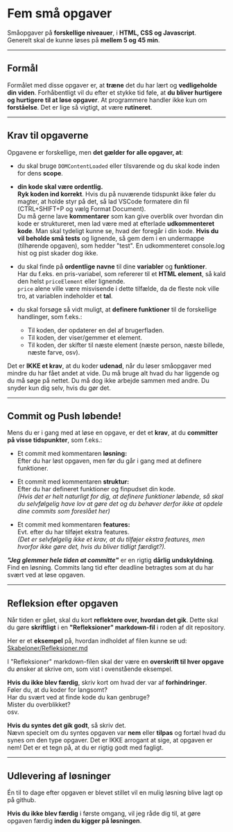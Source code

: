 # **Fem små opgaver**

Småopgaver på **forskellige niveauer**, i **HTML, CSS og Javascript**. <br>Generelt skal de kunne løses på **mellem 5 og 45 min**.

---
## **Formål**

Formålet med disse opgaver er, at **træne** det du har lært og **vedligeholde din viden**. Forhåbentligt vil du efter et stykke tid føle, at **du bliver hurtigere og hurtigere til at løse opgaver**. At programmere handler ikke kun om **forståelse**. Det er lige så vigtigt, at være **rutineret**.

---

## **Krav til opgaverne**

Opgavene er forskellige, men **det gælder for alle opgaver, at**:

* du skal bruge `DOMContentLoaded` eller tilsvarende og du skal kode inden for dens **scope**.

* **din kode skal være ordentlig.** <br>
**Ryk koden ind korrekt**. Hvis du på nuværende tidspunkt ikke føler du magter, at holde styr på det, så lad VSCode formatere din fil (CTRL+SHIFT+P og vælg Format Document).<br>
Du må gerne lave **kommentarer** som kan give overblik over hvordan din kode er struktureret, men lad være med at efterlade **udkommenteret kode**. Man skal tydeligt kunne se, hvad der foregår i din kode. **Hvis du vil beholde små tests** og lignende, så gem dem i en undermappe (tilhørende opgaven), som hedder "test". En udkommenteret console.log hist og pist skader dog ikke.

* du skal finde på **ordentlige navne** til dine **variabler** og **funktioner**.<br>Har du f.eks. en pris-variabel, som refererer til et **HTML element**, så kald den helst `priceElement` eller lignende. <br>`price` alene ville være misvisende i dette tilfælde, da de fleste nok ville tro, at variablen indeholder et **tal**.

* du skal forsøge så vidt muligt, at **definere funktioner** til de forskellige handlinger, som f.eks.:

	* Til koden, der opdaterer en del af brugerfladen.
	* Til koden, der viser/gemmer et element.
	* Til koden, der skifter til næste element (næste person, næste billede, næste farve, osv).

Det er **IKKE et krav**, at du koder **udenad**, når du løser småopgaver med mindre du har fået andet at vide. Du må bruge alt hvad du har liggende og du må søge på nettet. Du må dog ikke arbejde sammen med andre. Du snyder kun dig selv, hvis du gør det.

---
## **Commit og Push løbende!**

Mens du er i gang med at løse en opgave, er det et **krav**, at du **committer på visse tidspunkter**, som f.eks.:

* Et commit med kommentaren **løsning:**  <br>Efter du har løst opgaven, men før du går i gang med at definere funktioner.

* Et commit med kommentaren **struktur:** <br>Efter du har defineret funktioner og finpudset din kode.<br>
*(Hvis det er helt naturligt for dig, at definere funktioner løbende, så skal du selvfølgelig have lov at gøre det og du behøver derfor ikke at opdele dine commits som foreslået her)*


* Et commit med kommentaren **features:** <br>Evt. efter du har tilføjet ekstra features. <br>*(Det er selvfølgelig ikke et krav, at du tilføjer ekstra features, men hvorfor ikke gøre det, hvis du bliver tidligt færdigt?).* 

***"Jeg glemmer hele tiden at committe"*** er en rigtig **dårlig undskyldning**. Find en løsning. Commits lang tid efter deadline betragtes som at du har svært ved at løse opgaven.

---
## **Refleksion efter opgaven**

Når tiden er gået, skal du kort **reflektere over, hvordan det gik**. Dette skal du gøre **skriftligt** i en **"Refleksioner" markdown-fil** i roden af dit repository.

Her er et **eksempel** på, hvordan indholdet af filen kunne se ud:<br>
[Skabeloner/Refleksioner.md](/Skabeloner/Refleksioner.md)

I "Refleksioner" markdown-filen skal der være en **overskrift til hver opgave** du ønsker at skrive om, som vist i ovenstående eksempel.

**Hvis du ikke blev færdig**, skriv kort om hvad der var af **forhindringer**. <br>
Føler du, at du koder for langsomt? <br>
Har du svært ved at finde kode du kan genbruge? <br>
Mister du overblikket?<br>
osv.

**Hvis du syntes det gik godt**, så skriv det. <br>Nævn specielt om du syntes opgaven var **nem** eller **tilpas** og fortæl hvad du synes om den type opgaver. Det er IKKE arrogant at sige, at opgaven er nem! Det er et tegn på, at du er rigtig godt med fagligt.

---
## **Udlevering af løsninger**

Én til to dage efter opgaven er blevet stillet vil en mulig løsning blive lagt op på github.

**Hvis du ikke blev færdig** i første omgang, vil jeg råde dig til, at gøre opgaven færdig **inden du kigger på løsningen**.
